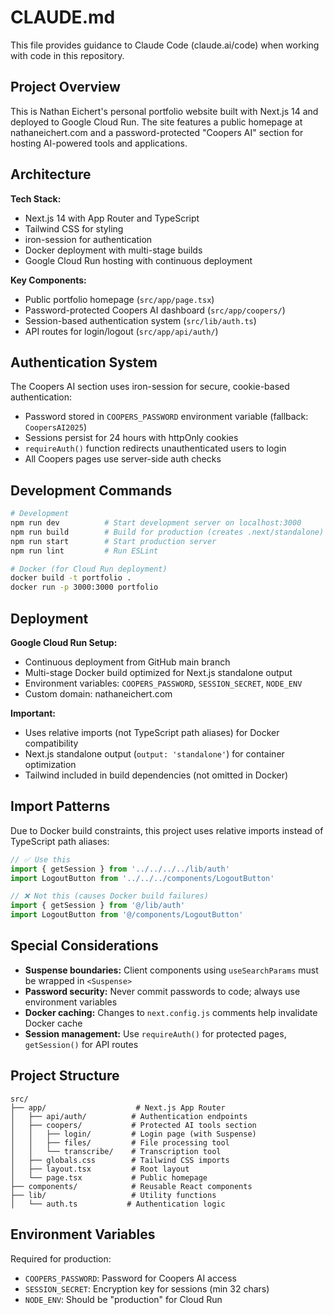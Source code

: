 # CLAUDE.md

This file provides guidance to Claude Code (claude.ai/code) when working with code in this repository.

## Project Overview

This is Nathan Eichert's personal portfolio website built with Next.js 14 and deployed to Google Cloud Run. The site features a public homepage at nathaneichert.com and a password-protected "Coopers AI" section for hosting AI-powered tools and applications.

## Architecture

**Tech Stack:**
- Next.js 14 with App Router and TypeScript
- Tailwind CSS for styling
- iron-session for authentication
- Docker deployment with multi-stage builds
- Google Cloud Run hosting with continuous deployment

**Key Components:**
- Public portfolio homepage (`src/app/page.tsx`)
- Password-protected Coopers AI dashboard (`src/app/coopers/`)
- Session-based authentication system (`src/lib/auth.ts`)
- API routes for login/logout (`src/app/api/auth/`)

## Authentication System

The Coopers AI section uses iron-session for secure, cookie-based authentication:
- Password stored in `COOPERS_PASSWORD` environment variable (fallback: `CoopersAI2025`)
- Sessions persist for 24 hours with httpOnly cookies
- `requireAuth()` function redirects unauthenticated users to login
- All Coopers pages use server-side auth checks

## Development Commands

```bash
# Development
npm run dev          # Start development server on localhost:3000
npm run build        # Build for production (creates .next/standalone)
npm run start        # Start production server
npm run lint         # Run ESLint

# Docker (for Cloud Run deployment)
docker build -t portfolio .
docker run -p 3000:3000 portfolio
```

## Deployment

**Google Cloud Run Setup:**
- Continuous deployment from GitHub main branch
- Multi-stage Docker build optimized for Next.js standalone output
- Environment variables: `COOPERS_PASSWORD`, `SESSION_SECRET`, `NODE_ENV`
- Custom domain: nathaneichert.com

**Important:** 
- Uses relative imports (not TypeScript path aliases) for Docker compatibility
- Next.js standalone output (`output: 'standalone'`) for container optimization
- Tailwind included in build dependencies (not omitted in Docker)

## Import Patterns

Due to Docker build constraints, this project uses relative imports instead of TypeScript path aliases:
```typescript
// ✅ Use this
import { getSession } from '../../../../lib/auth'
import LogoutButton from '../../../components/LogoutButton'

// ❌ Not this (causes Docker build failures)
import { getSession } from '@/lib/auth'
import LogoutButton from '@/components/LogoutButton'
```

## Special Considerations

- **Suspense boundaries:** Client components using `useSearchParams` must be wrapped in `<Suspense>`
- **Password security:** Never commit passwords to code; always use environment variables
- **Docker caching:** Changes to `next.config.js` comments help invalidate Docker cache
- **Session management:** Use `requireAuth()` for protected pages, `getSession()` for API routes

## Project Structure

```
src/
├── app/                    # Next.js App Router
│   ├── api/auth/          # Authentication endpoints
│   ├── coopers/           # Protected AI tools section
│   │   ├── login/         # Login page (with Suspense)
│   │   ├── files/         # File processing tool
│   │   └── transcribe/    # Transcription tool
│   ├── globals.css        # Tailwind CSS imports
│   ├── layout.tsx         # Root layout
│   └── page.tsx           # Public homepage
├── components/            # Reusable React components
├── lib/                   # Utility functions
│   └── auth.ts           # Authentication logic
```

## Environment Variables

Required for production:
- `COOPERS_PASSWORD`: Password for Coopers AI access
- `SESSION_SECRET`: Encryption key for sessions (min 32 chars)
- `NODE_ENV`: Should be "production" for Cloud Run